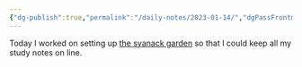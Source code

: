 ```yaml
---
{"dg-publish":true,"permalink":"/daily-notes/2023-01-14/","dgPassFrontmatter":true}
---
```



Today I worked on setting up [the syanack garden](https://thesynackgarden.netlifay.app/home/) so that I could keep all my study notes on line.
